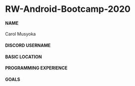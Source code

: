 # RW-Android-Bootcamp-2020


#### NAME
Carol Musyoka

#### DISCORD USERNAME

#### BASIC LOCATION


#### PROGRAMMING EXPERIENCE

#### GOALS
